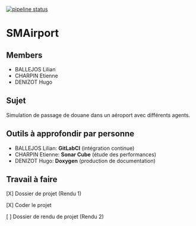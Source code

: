 [![pipeline status](https://gitlab.isima.fr/liballejos/smairport/badges/master/pipeline.svg)](https://gitlab.isima.fr/liballejos/smairport/-/commits/master)

# SMAirport

## Members

- BALLEJOS Lilian
- CHARPIN Etienne
- DENIZOT Hugo

## Sujet

Simulation de passage de douane dans un aéroport avec différents agents.

## Outils à approfondir par personne

- BALLEJOS Lilian: **GitLabCI** (intégration continue)
- CHARPIN Etienne: **Sonar Cube** (étude des performances)
- DENIZOT Hugo: **Doxygen** (production de documentation)

## Travail à faire

[X] Dossier de projet (Rendu 1)

[X] Coder le projet

[ ] Dossier de rendu de projet (Rendu 2)






